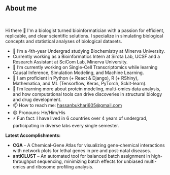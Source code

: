 
	
## **About me**
<br>


Hi there 👋 <be>
I'm a biologist turned bioinformatician with a passion for efficient, replicable, and clear scientific solutions. I specialize in simulating biological concepts and statistical analyses of biological datasets.

- 🔭 I’m a 4th-year Undergrad studying Biochemistry at Minerva University.
- Currently working as a Bioinformatics Intern at Sirota Lab, UCSF and a Research Assistant at SciCom Lab, Minerva University.
- 🌱 I’m currently working on Single-Cell Transcriptomics while learning Causal Inference, Simulation Modeling, and Machine Learning.
- 📓 I am proficient in Python (+ React & Django), R (+ RShiny), Mathematica, and ML (Tensorflow, Keras, PyTorch, Sckit-learn).
- 🤔 I’m learning more about protein modeling, multi-omics data analysis, and how computational tools can drive discoveries in structural biology and drug development.
- 📫 How to reach me: hassanbukhari605@gmail.com
- 😄 Pronouns: He/Him/His
- ⚡ Fun fact: I have lived in 6 countries over 4 years of undergrad, participating in diverse labs every single semester.

**Latest Accomplishments:**

- **CGA** - A Chemical-Gene Atlas for visualizing gene-chemical interactions with network plots for lethal genes in pre and post-natal diseases.
- **antiCLUST** – An automated tool for balanced batch assignment in high-throughput sequencing, minimizing batch effects for unbiased multi-omics and ribosome profiling analysis.
<br><br>

<!--
**SyedHassan20/SyedHassan20** is a ✨ _special_ ✨ repository because its `README.md` (this file) appears on your GitHub profile.
